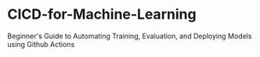 # CICD-for-Machine-Learning
Beginner's Guide to Automating Training, Evaluation, and Deploying Models using Github Actions
